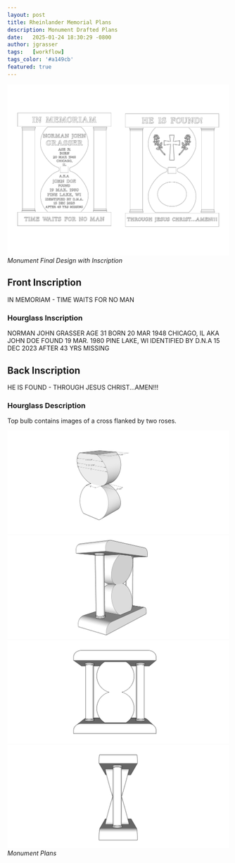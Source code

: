 ```yaml
---
layout: post
title: Rheinlander Memorial Plans
description: Monument Drafted Plans
date:   2025-01-24 18:30:29 -0800
author: jgrasser
tags:   [workflow]
tags_color: '#a149cb'
featured: true
---
```


<div class="gallery-box">
  <div class="gallery gallery--post">
    <img src="/images/monument_hourglassoval.jpg" loading="lazy" alt="Monument Final Design with Inscription">
  </div>
  <em>Monument Final Design with Inscription</em>
</div>

## Front Inscription

IN MEMORIAM - TIME WAITS FOR NO MAN

### Hourglass Inscription

NORMAN JOHN GRASSER
AGE 31
BORN 20 MAR 1948 CHICAGO, IL
AKA JOHN DOE
FOUND 19 MAR. 1980 PINE LAKE, WI
IDENTIFIED BY D.N.A
15 DEC 2023
AFTER 43 YRS MISSING

## Back Inscription

HE IS FOUND - THROUGH JESUS CHRIST...AMEN!!!

### Hourglass Description

Top bulb contains images of a cross flanked by two roses.


<div class="gallery-box">
  <div class="gallery gallery--post">
    <img src="/images/monument_1.jpg" loading="lazy" alt="Hour Glass Faces">
    <img src="/images/monument_2.jpg" loading="lazy" alt="Angular View">
    <img src="/images/monument_3.jpg" loading="lazy" alt="Front View">
    <img src="/images/monument_4.jpg" loading="lazy" alt="Side View">
  </div>
  <em>Monument Plans</em>
</div>

